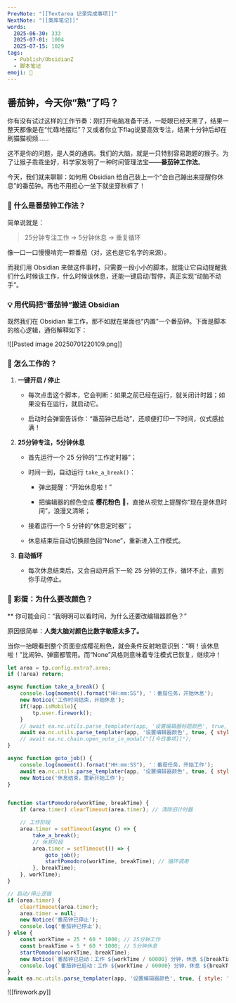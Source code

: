 ```yaml
---
PrevNote: "[[Textarea 记录完成事项]]"
NextNote: "[[类库笔记]]"
words:
  2025-06-30: 333
  2025-07-01: 1004
  2025-07-15: 1029
tags:
  - Publish/ObsidianZ
  - 脚本笔记
emoji: 📣
---
```



## 番茄钟，今天你“熟”了吗？

你有没有试过这样的工作节奏：刚打开电脑准备干活，一眨眼已经天黑了，结果一整天都像是在“忙碌地摆烂”？又或者你立下flag说要高效专注，结果十分钟后却在刷猫猫视频……

这不是你的问题，是人类的通病。我们的大脑，就是一只特别容易跑题的猴子。为了让猴子乖乖坐好，科学家发明了一种时间管理法宝——**番茄钟工作法**。

今天，我们就来聊聊：如何用 Obsidian 给自己装上一个“会自己蹦出来提醒你休息”的番茄钟。再也不用担心一坐下就坐穿秋裤了！

### 🍅 什么是番茄钟工作法？

简单说就是：

> 25分钟专注工作 → 5分钟休息 → 重复循环

像一口一口慢慢啃完一颗番茄（对，这也是它名字的来源）。

而我们用 Obsidian 来做这件事时，只需要一段小小的脚本，就能让它自动提醒我们什么时候该工作，什么时候该休息，还能一键启动/暂停，真正实现“动脑不动手”。


### 💡 用代码把“番茄钟”搬进 Obsidian


既然我们在 Obsidian 里工作，那不如就在里面也“内置”一个番茄钟。下面是脚本的核心逻辑，通俗解释如下：

![[Pasted image 20250701220109.png]]

### 🔧 怎么工作的？

1. **一键开启 / 停止**
    
    - 每次点击这个脚本，它会判断：如果之前已经在运行，就关闭计时器；如果没有在运行，就启动它。
        
    - 启动时会弹窗告诉你：“番茄钟已启动”，还顺便打印一下时间，仪式感拉满！
        
2. **25分钟专注，5分钟休息**
    
    - 首先运行一个 25 分钟的“工作定时器”；
        
    - 时间一到，自动运行 `take_a_break()`：
        
        - 弹出提醒：“开始休息啦！”
            
        - 把编辑器的颜色变成 **樱花粉色** 🌸，直接从视觉上提醒你“现在是休息时间”，浪漫又清晰；
            
    - 接着运行一个 5 分钟的“休息定时器”；
        
    - 休息结束后自动切换颜色回“None”，重新进入工作模式。
        
3. **自动循环**
    
    - 每次休息结束后，又会自动开启下一轮 25 分钟的工作，循环不止，直到你手动停止。


### 🎁 彩蛋：为什么要改颜色？
**
你可能会问：“我明明可以看时间，为什么还要改编辑器颜色？”

原因很简单：**人类大脑对颜色比数字敏感太多了。**

当你一抬眼看到整个页面变成樱花粉色，就会条件反射地意识到：“啊！该休息啦！”比闹钟、弹窗都管用。而“None”风格则意味着专注模式已恢复，继续冲！


```js //templater
let area = tp.config.extra?.area;
if (!area) return;

async function take_a_break() {
    console.log(moment().format("HH:mm:SS"), '：番茄任务，开始休息');
    new Notice('工作时间结束，开始休息');
    if(!app.isMobile){
	    tp.user.firework();
    }
    // await ea.nc.utils.parse_templater(app, '设置编辑器标题颜色', true, { style: 'random' });
    await ea.nc.utils.parse_templater(app, '设置编辑器颜色', true, { style: '樱花粉色' });
    // await ea.nc.chain.open_note_in_modal("[[今日事项]]");
}

async function goto_job() {
    console.log(moment().format("HH:mm:SS"), '：番茄任务，开始工作');
    await ea.nc.utils.parse_templater(app, '设置编辑器颜色', true, { style: 'None' });
	new Notice('休息结束，重新开始工作');
}


function startPomodoro(workTime, breakTime) {
    if (area.timer) clearTimeout(area.timer); // 清除旧计时器

    // 工作阶段
    area.timer = setTimeout(async () => {
        take_a_break();
        // 休息阶段
        area.timer = setTimeout(() => {
            goto_job();
            startPomodoro(workTime, breakTime); // 循环调用
        }, breakTime);
    }, workTime);
}

// 启动/停止逻辑
if (area.timer) {
    clearTimeout(area.timer);
    area.timer = null;
    new Notice('番茄钟已停止');
    console.log('番茄钟已停止');
} else {
    const workTime = 25 * 60 * 1000; // 25分钟工作
    const breakTime = 5 * 60 * 1000; // 5分钟休息
    startPomodoro(workTime, breakTime);
    new Notice(`番茄钟已启动：工作 ${workTime / 60000} 分钟，休息 ${breakTime / 60000} 分钟`);
    console.log(`番茄钟已启动：工作 ${workTime / 60000} 分钟，休息 ${breakTime / 60000} 分钟`);
}
await ea.nc.utils.parse_templater(app, '设置编辑器颜色', true, { style: 'None' });
```


![[firework.py]]
